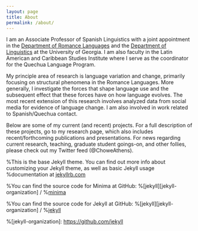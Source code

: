 ```yaml
---
layout: page
title: About
permalink: /about/
---
```


I am an Associate Professor of Spanish Linguistics with a joint appointment in the [Department of Romance Languages](http://rom.uga.edu/) and the [Department of Linguistics](http://www.linguistics.uga.edu/) at the University of Georgia. I am also faculty in the Latin American and Caribbean Studies Institute where I serve as the coordinator for the Quechua Language Program.

My principle area of research is language variation and change, primarily focusing on structural phenomena in the Romance Languages. More generally, I investigate the forces that shape language use and the subsequent effect that these forces have on how language evolves. The most recent extension of this research involves analyzed data from social media for evidence of language change. I am also involved in work related to Spanish/Quechua contact.

Below are some of my current (and recent) projects. For a full description of these projects, go to my research page, which also includes recent/forthcoming publications and presentations. For news regarding current research, teaching, graduate student goings-on, and other follies, please check out my Twitter feed (@ChoweAthens). 

%This is the base Jekyll theme. You can find out more info about customizing your Jekyll theme, as well as basic Jekyll usage %documentation at [jekyllrb.com](https://jekyllrb.com/)

%You can find the source code for Minima at GitHub:
%[jekyll][jekyll-organization] /
%[minima](https://github.com/jekyll/minima)

%You can find the source code for Jekyll at GitHub:
%[jekyll][jekyll-organization] /
%[jekyll](https://github.com/jekyll/jekyll)


%[jekyll-organization]: https://github.com/jekyll
